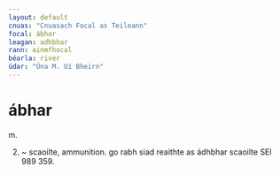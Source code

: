 ```yaml
---
layout: default
cnuas: "Cnuasach Focal as Teileann"
focal: ábhar
leagan: adhbhar
rann: ainmfhocal 
béarla: river
údar: "Úna M. Uí Bheirn"
---
```


# ábhar

m. 

2. ~ scaoilte, ammunition. go rabh siad reaithte as ádhbhar
scaoilte SEl 989 359. 
